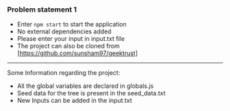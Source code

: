 ### Problem statement 1
- Enter `npm start` to start the application
- No external dependencies added
- Please enter your input in input.txt file 
- The project can also be cloned from [https://github.com/sunsham97/geektrust]
---
Some Information regarding the project:
- All the global variables are declared in globals.js
- Seed data for the tree is present in the seed_data.txt
- New Inputs can be added in the input.txt